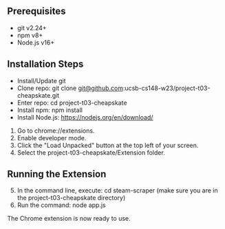 ## Prerequisites
* git v2.24+
* npm v8+
* Node.js v16+

## Installation Steps
* Install/Update git
* Clone repo: git clone git@github.com:ucsb-cs148-w23/project-t03-cheapskate.git
* Enter repo: cd project-t03-cheapskate
* Install npm: npm install
* Install Node.js: https://nodejs.org/en/download/

1. Go to chrome://extensions.
2. Enable developer mode.
3. Click the "Load Unpacked" button at the top left of your screen. 
4. Select the project-t03-cheapskate/Extension folder. 

## Running the Extension
5. In the command line, execute: cd steam-scraper (make sure you are in the project-t03-cheapskate directory)
6. Run the command: node app.js

The Chrome extension is now ready to use.
